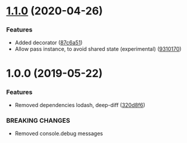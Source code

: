 # [1.1.0](https://github.com/unlight/claxx/compare/v1.0.0...v1.1.0) (2020-04-26)


### Features

* Added decorator ([87c6a51](https://github.com/unlight/claxx/commit/87c6a510afa4496c9902b005d58afe03b93c5a61))
* Allow pass instance, to avoid shared state (experimental) ([9310170](https://github.com/unlight/claxx/commit/93101701ac7736ab3518c5cf95fe9a507a924ab5))

# 1.0.0 (2019-05-22)


### Features

* Removed dependencies lodash, deep-diff ([320d8f6](https://github.com/unlight/claxx/commit/320d8f6))


### BREAKING CHANGES

* Removed console.debug messages
